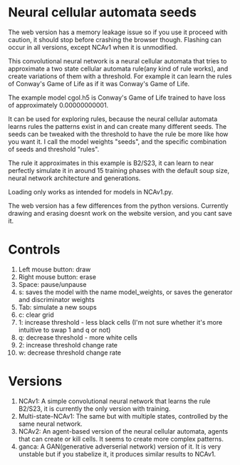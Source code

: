 # Neural cellular automata seeds

The web version has a memory leakage issue so if you use it proceed with caution, it should stop before crashing the browser though.
Flashing can occur in all versions, except NCAv1 when it is unmodified.

This convolutional neural network is a neural cellular automata that tries to approximate a two state cellular automata rule(any kind of rule works), and create variations of them with a threshold. For example it can learn the rules of Conway's Game of Life as if it was Conway's Game of Life.

The example model cgol.h5 is Conway's Game of Life trained to have loss of approximately 0.00000000001.

It can be used for exploring rules, because the neural cellular automata learns rules the patterns exist in and can create many different seeds. The seeds can be tweaked with the threshold to have the rule be more like how you want it.
I call the model weights "seeds", and the specific combination of seeds and threshold "rules".

The rule it approximates in this example is B2/S23, it can learn to near perfectly simulate it in around 15 training phases with the default soup size, neural network architecture and generations.

Loading only works as intended for models in NCAv1.py.

The web version has a few differences from the python versions.
Currently drawing and erasing doesnt work on the website version, and you cant save it.


# Controls 
1. Left mouse button: draw
2. Right mouse button: erase
3. Space: pause/unpause
4. s: saves the model with the name model_weights, or saves the generator and discriminator weights
5. Tab: simulate a new soups
6. c: clear grid
7. 1: increase threshold - less black cells (I'm not sure whether it's more intuitive to swap 1 and q or not)
8. q: decrease threshold - more white cells
9. 2: increase threshold change rate
11. w: decrease threshold change rate

# Versions
1. NCAv1: A simple convolutional neural network that learns the rule B2/S23, it is currently the only version with training.
2. Multi-state-NCAv1: The same but with multiple states, controlled by the same neural network.
3. NCAv2: An agent-based version of the neural cellular automata, agents that can create or kill cells. It seems to create more complex patterns.
4. ganca: A GAN(generative adverserial network) version of it. It is very unstable but if you stabelize it, it produces similar results to NCAv1.
